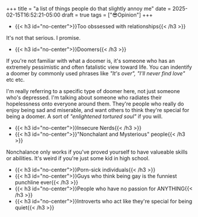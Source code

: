 +++
title = "a list of things people do that slightly annoy me"
date = 2025-02-15T16:52:21-05:00
draft = true
tags = ["😎Opinion"]
+++



- {{< h3 id="no-center">}}Too obssessed with relationships{{< /h3 >}}

It's not that serious. I promise.

- {{< h3 id="no-center">}}Doomers{{< /h3 >}}

If you're not familiar with what a doomer is, it's someone who has an extremely pessimistic and often fatalistic view toward life. You can indentify a doomer by commonly used phrases like *"It's over", "I'll never find love"* etc etc.

I'm really referring to a specific type of doomer here, not just someone who's depressed. I'm talking about someone who radiates their hopelessness onto everyone around them. They're people who really do enjoy being sad and miserable, and want others to think they're special for being a doomer. A sort of *"enlightened tortured soul"* if you will.

- {{< h3 id="no-center">}}Insecure Nerds{{< /h3 >}}
- {{< h3 id="no-center">}}"Nonchalant and Mysterious" people{{< /h3 >}}

Nonchalance only works if you've proved yourself to have valueable skills or abilities. It's weird if you're just some kid in high school. 

- {{< h3 id="no-center">}}Porn-sick individuals{{< /h3 >}}
- {{< h3 id="no-center">}}Guys who think being gay is the funniest punchline ever{{< /h3 >}}
- {{< h3 id="no-center">}}People who have no passion for ANYTHING{{< /h3 >}}
- {{< h3 id="no-center">}}Introverts who act like they're special for being quiet{{< /h3 >}}